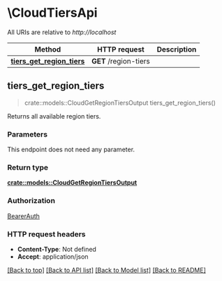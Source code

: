 # \CloudTiersApi

All URIs are relative to *http://localhost*

Method | HTTP request | Description
------------- | ------------- | -------------
[**tiers_get_region_tiers**](CloudTiersApi.md#tiers_get_region_tiers) | **GET** /region-tiers | 



## tiers_get_region_tiers

> crate::models::CloudGetRegionTiersOutput tiers_get_region_tiers()


Returns all available region tiers.

### Parameters

This endpoint does not need any parameter.

### Return type

[**crate::models::CloudGetRegionTiersOutput**](CloudGetRegionTiersOutput.md)

### Authorization

[BearerAuth](../README.md#BearerAuth)

### HTTP request headers

- **Content-Type**: Not defined
- **Accept**: application/json

[[Back to top]](#) [[Back to API list]](../README.md#documentation-for-api-endpoints) [[Back to Model list]](../README.md#documentation-for-models) [[Back to README]](../README.md)

